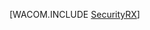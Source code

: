 <properties linkid="develop-dotnet-security" urlDisplayName="Security" pageTitle="Security best practices (.NET) - Azure" metaKeywords="Azure security, intro security Azure, overview Azure security, Azure security basics" description="An introduction to security in Azure." metaCanonical="" services="web-sites,virtual-machines,sql-database,storage,service-bus,active-directory" documentationCenter=".NET" title="" authors="" solutions="" manager="" editor="" />

[WACOM.INCLUDE [SecurityRX](../includes/SecurityRX.md)]